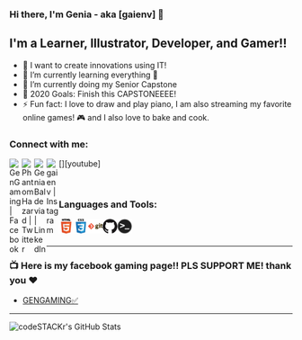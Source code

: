  
### Hi there, I'm Genia - aka [gaienv] 👋 


## I'm a Learner, Illustrator, Developer, and Gamer!!

- 🔭 I want to create innovations using IT!
- 🌱 I’m currently learning everything 🤣
- 👯 I’m currently doing my Senior Capstone
- 🥅 2020 Goals: Finish this CAPSTONEEEE!
- ⚡ Fun fact: I love to draw and play piano, I am also streaming my favorite online games! 🎮 and I also love to bake and cook.

### Connect with me:

[<img align="left" alt="GenGaming | Facebook" width="22px" src="https://cdn.jsdelivr.net/npm/simple-icons@v3/icons/facebook.svg" />][youtube]
[<img align="left" alt="PhantomHazard | Twitter" width="22px" src="https://cdn.jsdelivr.net/npm/simple-icons@v3/icons/twitter.svg" />][twitter]
[<img align="left" alt="GeniaBaldevia | LinkedIn" width="22px" src="https://cdn.jsdelivr.net/npm/simple-icons@v3/icons/linkedin.svg" />][linkedin]
[<img align="left" alt="gaienv | Instagram" width="22px" src="https://cdn.jsdelivr.net/npm/simple-icons@v3/icons/instagram.svg" />][instagram]

<br />

### Languages and Tools:

<img align="left" alt="HTML5" width="26px" src="https://raw.githubusercontent.com/github/explore/80688e429a7d4ef2fca1e82350fe8e3517d3494d/topics/html/html.png" />
<img align="left" alt="CSS3" width="26px" src="https://raw.githubusercontent.com/github/explore/80688e429a7d4ef2fca1e82350fe8e3517d3494d/topics/css/css.png" />
<img align="left" alt="Git" width="26px" src="https://raw.githubusercontent.com/github/explore/80688e429a7d4ef2fca1e82350fe8e3517d3494d/topics/git/git.png" />
<img align="left" alt="GitHub" width="26px" src="https://raw.githubusercontent.com/github/explore/78df643247d429f6cc873026c0622819ad797942/topics/github/github.png" />
<img align="left" alt="Terminal" width="26px" src="https://raw.githubusercontent.com/github/explore/80688e429a7d4ef2fca1e82350fe8e3517d3494d/topics/terminal/terminal.png" />

<br />
<br />

---

### 📺 Here is my facebook gaming page!! PLS SUPPORT ME! thank you ♥
<!-- FACEBOOK:START -->

- [GENGAMING✅ ](https://www.facebook.com/GaienvGaming/)

<!-- FACEBOOK:END -->

---



  <img align="left" alt="codeSTACKr's GitHub Stats" src="https://github-readme-stats.codestackr.vercel.app/api?username=codeSTACKr&show_icons=true&hide_border=true" />

</details>

[twitter]: https://twitter.com/PhantomHazard
[facebook]: https://www.facebook.com/GaienvGaming/
[instagram]: https://instagram.com/gaienv
[linkedin]: https://www.linkedin.com/in/genia-b-771655135/

